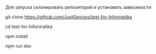 Для запуска склонировать репозиторий и установить зависимости 


  git clone https://github.com/JustGeniuss/test-for-Informatika
  
  
  cd test-for-Informatika
  
  
  npm install



  npm run dev











